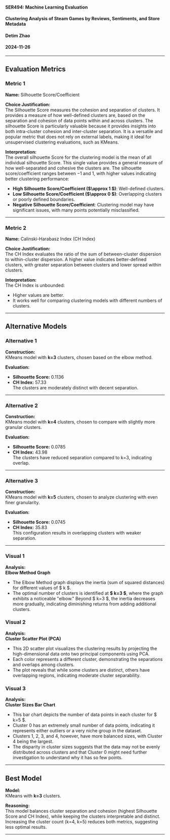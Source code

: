 #### SER494: Machine Learning Evaluation
#### Clustering Analysis of Steam Games by Reviews, Sentiments, and Store Metadata
#### Detim Zhao
#### 2024-11-26


---

## Evaluation Metrics

### Metric 1
**Name:** Silhouette Score/Coefficient

**Choice Justification:**  
The Silhouette Score measures the cohesion and separation of clusters. It provides a measure of how well-defined clusters are, based on the separation and cohesion of data points within and across clusters. The silhouette Score is particularly valuable because it provides insights into both intra-cluster cohesion and inter-cluster separation. It is a versatile and popular metric that does not rely on external labels, making it ideal for unsupervised clustering evaluations, such as KMeans.

**Interpretation:**  
The overall silhouette Score for the clustering model is the mean of all individual silhouette Score. This single value provides a general measure of how well-separated and cohesive the clusters are. The silhouette score/coefficient ranges between $-1$ and $1$, with higher values indicating better clustering performance:
- **High Silhouette Score/Coefficient ($\approx 1 $)**: Well-defined clusters.
- **Low Silhouette Score/Coefficient ($\approx 0 $)**: Overlapping clusters or poorly defined boundaries.
- **Negative Silhouette Score/Coefficient**: Clustering model may have significant issues, with many points potentially misclassified.

---

### Metric 2
**Name:** Calinski-Harabasz Index (CH Index)

**Choice Justification:**  
The CH Index evaluates the ratio of the sum of between-cluster dispersion to within-cluster dispersion. A higher value indicates better-defined clusters, with greater separation between clusters and lower spread within clusters.

**Interpretation:**  
The CH Index is unbounded:
- Higher values are better.
- It works well for comparing clustering models with different numbers of clusters.

---

## Alternative Models

### Alternative 1
**Construction:**  
KMeans model with **k=3** clusters, chosen based on the elbow method.

**Evaluation:**  
- **Silhouette Score:** 0.1136  
- **CH Index:** 57.33  
The clusters are moderately distinct with decent separation.

---

### Alternative 2
**Construction:**  
KMeans model with **k=4** clusters, chosen to compare with slightly more granular clusters.

**Evaluation:**  
- **Silhouette Score:** 0.0785  
- **CH Index:** 43.98  
The clusters have reduced separation compared to k=3, indicating overlap.

---

### Alternative 3
**Construction:**  
KMeans model with **k=5** clusters, chosen to analyze clustering with even finer granularity.

**Evaluation:**  
- **Silhouette Score:** 0.0745  
- **CH Index:** 35.83  
This configuration results in overlapping clusters with weaker separation.


---


### Visual 1
**Analysis:**  
**Elbow Method Graph**  
- The Elbow Method graph displays the inertia (sum of squared distances) for different values of $ k $.  
- The optimal number of clusters is identified at **$ k=3 $**, where the graph exhibits a noticeable "elbow." Beyond $ k=3 $, the inertia decreases more gradually, indicating diminishing returns from adding additional clusters.

### Visual 2
**Analysis:**  
**Cluster Scatter Plot (PCA)**  
- This 2D scatter plot visualizes the clustering results by projecting the high-dimensional data onto two principal components using PCA.  
- Each color represents a different cluster, demonstrating the separations and overlaps among clusters.  
- The plot reveals that while some clusters are distinct, others have overlapping regions, indicating moderate cluster separability.

### Visual 3
**Analysis:**  
**Cluster Sizes Bar Chart**  
- This bar chart depicts the number of data points in each cluster for $ k=5 $.  
- Cluster 0 has an extremely small number of data points, indicating it represents either outliers or a very niche group in the dataset.  
- Clusters 1, 2, 3, and 4, however, have more balanced sizes, with Cluster 4 being the largest.  
- The disparity in cluster sizes suggests that the data may not be evenly distributed across clusters and that Cluster 0 might need further investigation to understand why it has so few points.


---


## Best Model

**Model:**  
KMeans with **k=3** clusters.

**Reasoning:**  
This model balances cluster separation and cohesion (highest Silhouette Score and CH Index), while keeping the clusters interpretable and distinct. Increasing the cluster count (k=4, k=5) reduces both metrics, suggesting less optimal results.


---


